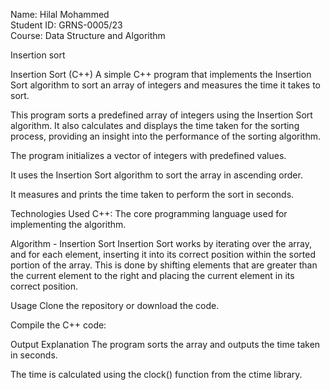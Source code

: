 Name: Hilal Mohammed   
Student ID: GRNS-0005/23  
Course: Data Structure and Algorithm   

Insertion sort


Insertion Sort (C++) A simple C++ program that implements the Insertion Sort algorithm to sort an array of integers and measures the time it takes to sort.

This program sorts a predefined array of integers using the Insertion Sort algorithm. It also calculates and displays the time taken for the sorting process, providing an insight into the performance of the sorting algorithm.

The program initializes a vector of integers with predefined values.

It uses the Insertion Sort algorithm to sort the array in ascending order.

It measures and prints the time taken to perform the sort in seconds.

Technologies Used C++: 
The core programming language used for implementing the algorithm.


Algorithm - Insertion Sort Insertion Sort works by iterating over the array, and for each element, inserting it into its correct position within the sorted portion of the array. This is done by shifting elements that are greater than the current element to the right and placing the current element in its correct position.

Usage Clone the repository or download the code.

Compile the C++ code:

Output Explanation The program sorts the array and outputs the time taken in seconds.

The time is calculated using the clock() function from the ctime library.

